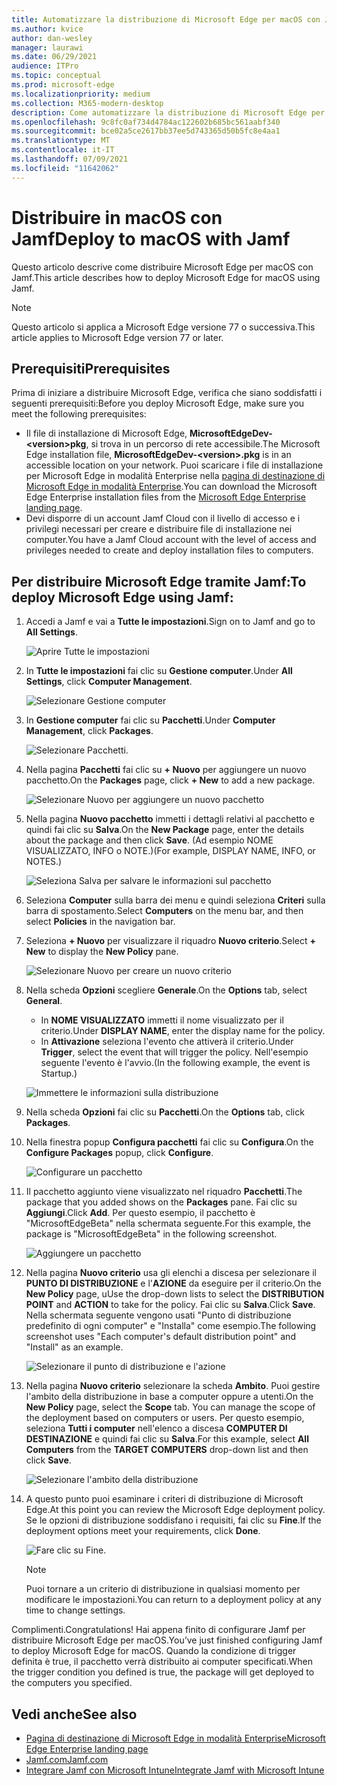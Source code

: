 ```yaml
---
title: Automatizzare la distribuzione di Microsoft Edge per macOS con Jamf
ms.author: kvice
author: dan-wesley
manager: laurawi
ms.date: 06/29/2021
audience: ITPro
ms.topic: conceptual
ms.prod: microsoft-edge
ms.localizationpriority: medium
ms.collection: M365-modern-desktop
description: Come automatizzare la distribuzione di Microsoft Edge per macOS con Jamf.
ms.openlocfilehash: 9c8fc0af734d4784ac122602b685bc561aabf340
ms.sourcegitcommit: bce02a5ce2617bb37ee5d743365d50b5fc8e4aa1
ms.translationtype: MT
ms.contentlocale: it-IT
ms.lasthandoff: 07/09/2021
ms.locfileid: "11642062"
---
```

# <a name="deploy-to-macos-with-jamf"></a><span data-ttu-id="06d70-103">Distribuire in macOS con Jamf</span><span class="sxs-lookup"><span data-stu-id="06d70-103">Deploy to macOS with Jamf</span></span>

<span data-ttu-id="06d70-104">Questo articolo descrive come distribuire Microsoft Edge per macOS con Jamf.</span><span class="sxs-lookup"><span data-stu-id="06d70-104">This article describes how to deploy Microsoft Edge for macOS using Jamf.</span></span>

> [!NOTE]
> <span data-ttu-id="06d70-105">Questo articolo si applica a Microsoft Edge versione 77 o successiva.</span><span class="sxs-lookup"><span data-stu-id="06d70-105">This article applies to Microsoft Edge version 77 or later.</span></span>

## <a name="prerequisites"></a><span data-ttu-id="06d70-106">Prerequisiti</span><span class="sxs-lookup"><span data-stu-id="06d70-106">Prerequisites</span></span>

<span data-ttu-id="06d70-107">Prima di iniziare a distribuire Microsoft Edge, verifica che siano soddisfatti i seguenti prerequisiti:</span><span class="sxs-lookup"><span data-stu-id="06d70-107">Before you deploy Microsoft Edge, make sure you meet the following prerequisites:</span></span>

- <span data-ttu-id="06d70-108">Il file di installazione di Microsoft Edge, **MicrosoftEdgeDev-\<version\>pkg**, si trova in un percorso di rete accessibile.</span><span class="sxs-lookup"><span data-stu-id="06d70-108">The Microsoft Edge installation file,  **MicrosoftEdgeDev-\<version\>.pkg** is in an accessible location on your network.</span></span> <span data-ttu-id="06d70-109">Puoi scaricare i file di installazione per Microsoft Edge in modalità Enterprise nella [pagina di destinazione di Microsoft Edge in modalità Enterprise](https://aka.ms/EdgeEnterprise).</span><span class="sxs-lookup"><span data-stu-id="06d70-109">You can download the Microsoft Edge Enterprise installation files from the [Microsoft Edge Enterprise landing page](https://aka.ms/EdgeEnterprise).</span></span>
- <span data-ttu-id="06d70-110">Devi disporre di un account Jamf Cloud con il livello di accesso e i privilegi necessari per creare e distribuire file di installazione nei computer.</span><span class="sxs-lookup"><span data-stu-id="06d70-110">You have a Jamf Cloud account with the level of access and privileges needed to create and deploy installation files to computers.</span></span>

## <a name="to-deploy-microsoft-edge-using-jamf"></a><span data-ttu-id="06d70-111">Per distribuire Microsoft Edge tramite Jamf:</span><span class="sxs-lookup"><span data-stu-id="06d70-111">To deploy Microsoft Edge using Jamf:</span></span>

1. <span data-ttu-id="06d70-112">Accedi a Jamf e vai a **Tutte le impostazioni**.</span><span class="sxs-lookup"><span data-stu-id="06d70-112">Sign on to Jamf and go to **All Settings**.</span></span>

    ![Aprire Tutte le impostazioni](./media/mac-deploy/jamf-dash-main-open-settings.png)

2. <span data-ttu-id="06d70-114">In **Tutte le impostazioni** fai clic su **Gestione computer**.</span><span class="sxs-lookup"><span data-stu-id="06d70-114">Under **All Settings**, click **Computer Management**.</span></span>

    ![Selezionare Gestione computer](./media/mac-deploy/jamf-all-settings-computer-mgmt.png)

3. <span data-ttu-id="06d70-116">In **Gestione computer** fai clic su **Pacchetti**.</span><span class="sxs-lookup"><span data-stu-id="06d70-116">Under **Computer Management**, click **Packages**.</span></span>

    ![Selezionare Pacchetti.](./media/mac-deploy/jamf-all-settings-computer-mgmt-pkgs.png)

4. <span data-ttu-id="06d70-118">Nella pagina **Pacchetti** fai clic su **+ Nuovo** per aggiungere un nuovo pacchetto.</span><span class="sxs-lookup"><span data-stu-id="06d70-118">On the **Packages** page, click **+ New** to add a new package.</span></span>

    ![Selezionare Nuovo per aggiungere un nuovo pacchetto](./media/mac-deploy/jamf-all-settings-computer-mgmt-new-pkg.png)

5. <span data-ttu-id="06d70-120">Nella pagina **Nuovo pacchetto** immetti i dettagli relativi al pacchetto e quindi fai clic su **Salva**.</span><span class="sxs-lookup"><span data-stu-id="06d70-120">On the **New Package** page, enter the details about the package and then click **Save**.</span></span> <span data-ttu-id="06d70-121">(Ad esempio NOME VISUALIZZATO, INFO o NOTE.)</span><span class="sxs-lookup"><span data-stu-id="06d70-121">(For example, DISPLAY NAME, INFO, or NOTES.)</span></span>

    ![Seleziona Salva per salvare le informazioni sul pacchetto](./media/mac-deploy/jamf-all-settings-computer-mgmt-save-pkg-info.png)

6. <span data-ttu-id="06d70-123">Seleziona **Computer** sulla barra dei menu e quindi seleziona **Criteri** sulla barra di spostamento.</span><span class="sxs-lookup"><span data-stu-id="06d70-123">Select **Computers** on the menu bar, and then select **Policies** in the navigation bar.</span></span>

7. <span data-ttu-id="06d70-124">Seleziona **+ Nuovo** per visualizzare il riquadro **Nuovo criterio**.</span><span class="sxs-lookup"><span data-stu-id="06d70-124">Select **+ New** to display the **New Policy** pane.</span></span>

    ![Selezionare Nuovo per creare un nuovo criterio](./media/mac-deploy/jamf-all-settings-computer-new-policy.png)

8. <span data-ttu-id="06d70-126">Nella scheda **Opzioni** scegliere **Generale**.</span><span class="sxs-lookup"><span data-stu-id="06d70-126">On the **Options** tab, select **General**.</span></span>

    - <span data-ttu-id="06d70-127">In **NOME VISUALIZZATO** immetti il nome visualizzato per il criterio.</span><span class="sxs-lookup"><span data-stu-id="06d70-127">Under **DISPLAY NAME**, enter the display name for the policy.</span></span>
    - <span data-ttu-id="06d70-128">In **Attivazione** seleziona l'evento che attiverà il criterio.</span><span class="sxs-lookup"><span data-stu-id="06d70-128">Under **Trigger**, select the event that will trigger the policy.</span></span> <span data-ttu-id="06d70-129">Nell'esempio seguente l'evento è l'avvio.</span><span class="sxs-lookup"><span data-stu-id="06d70-129">(In the following example, the event is Startup.)</span></span>

    ![Immettere le informazioni sulla distribuzione](./media/mac-deploy/jamf-all-settings-computer-cfg-policy.png)

9. <span data-ttu-id="06d70-131">Nella scheda **Opzioni** fai clic su **Pacchetti**.</span><span class="sxs-lookup"><span data-stu-id="06d70-131">On the **Options** tab, click **Packages**.</span></span>

10. <span data-ttu-id="06d70-132">Nella finestra popup **Configura pacchetti** fai clic su **Configura**.</span><span class="sxs-lookup"><span data-stu-id="06d70-132">On the **Configure Packages** popup, click **Configure**.</span></span>

    ![Configurare un pacchetto](./media/mac-deploy/jamf-all-settings-computer-policy-pkg-configure.png)

11. <span data-ttu-id="06d70-134">Il pacchetto aggiunto viene visualizzato nel riquadro **Pacchetti**.</span><span class="sxs-lookup"><span data-stu-id="06d70-134">The package that you added shows on the **Packages** pane.</span></span> <span data-ttu-id="06d70-135">Fai clic su **Aggiungi**.</span><span class="sxs-lookup"><span data-stu-id="06d70-135">Click **Add**.</span></span> <span data-ttu-id="06d70-136">Per questo esempio, il pacchetto è "MicrosoftEdgeBeta" nella schermata seguente.</span><span class="sxs-lookup"><span data-stu-id="06d70-136">For this example, the package is "MicrosoftEdgeBeta" in the following screenshot.</span></span>

    ![Aggiungere un pacchetto](./media/mac-deploy/jamf-all-settings-computer-policy-pkg-add-beta.png)

12. <span data-ttu-id="06d70-138">Nella pagina **Nuovo criterio** usa gli elenchi a discesa per selezionare il **PUNTO DI DISTRIBUZIONE** e l'**AZIONE** da eseguire per il criterio.</span><span class="sxs-lookup"><span data-stu-id="06d70-138">On the **New Policy** page, uUse the drop-down lists to select the **DISTRIBUTION POINT** and **ACTION** to take for the policy.</span></span> <span data-ttu-id="06d70-139">Fai clic su **Salva**.</span><span class="sxs-lookup"><span data-stu-id="06d70-139">Click **Save**.</span></span> <span data-ttu-id="06d70-140">Nella schermata seguente vengono usati "Punto di distribuzione predefinito di ogni computer" e "Installa" come esempio.</span><span class="sxs-lookup"><span data-stu-id="06d70-140">The following screenshot uses "Each computer's default distribution point" and "Install" as an example.</span></span>

    ![Selezionare il punto di distribuzione e l'azione](./media/mac-deploy/jamf-all-settings-computer-mgmt-pkg-cfg-distro.png)

13. <span data-ttu-id="06d70-142">Nella pagina **Nuovo criterio** selezionare la scheda **Ambito**. Puoi gestire l'ambito della distribuzione in base a computer oppure a utenti.</span><span class="sxs-lookup"><span data-stu-id="06d70-142">On the **New Policy** page, select the **Scope** tab. You can manage the scope of the deployment based on computers or users.</span></span> <span data-ttu-id="06d70-143">Per questo esempio, seleziona **Tutti i computer** nell'elenco a discesa **COMPUTER DI DESTINAZIONE** e quindi fai clic su **Salva**.</span><span class="sxs-lookup"><span data-stu-id="06d70-143">For this example, select **All Computers** from the **TARGET COMPUTERS** drop-down list and then click **Save**.</span></span>

    ![Selezionare l'ambito della distribuzione](./media/mac-deploy/jamf-all-settings-computer-mgmt-add-target.png)

14. <span data-ttu-id="06d70-145">A questo punto puoi esaminare i criteri di distribuzione di Microsoft Edge.</span><span class="sxs-lookup"><span data-stu-id="06d70-145">At this point you can review the Microsoft Edge deployment policy.</span></span> <span data-ttu-id="06d70-146">Se le opzioni di distribuzione soddisfano i requisiti, fai clic su **Fine**.</span><span class="sxs-lookup"><span data-stu-id="06d70-146">If the deployment options meet your requirements, click **Done**.</span></span>

    ![Fare clic su Fine.](./media/mac-deploy/jamf-all-settings-computer-mgmt-finish-add-deployment.png)

    > [!NOTE]
    > <span data-ttu-id="06d70-148">Puoi tornare a un criterio di distribuzione in qualsiasi momento per modificare le impostazioni.</span><span class="sxs-lookup"><span data-stu-id="06d70-148">You can return to a deployment policy at any time to change settings.</span></span>

<span data-ttu-id="06d70-149">Complimenti.</span><span class="sxs-lookup"><span data-stu-id="06d70-149">Congratulations!</span></span> <span data-ttu-id="06d70-150">Hai appena finito di configurare Jamf per distribuire Microsoft Edge per macOS.</span><span class="sxs-lookup"><span data-stu-id="06d70-150">You’ve just finished configuring Jamf to deploy Microsoft Edge for macOS.</span></span> <span data-ttu-id="06d70-151">Quando la condizione di trigger definita è true, il pacchetto verrà distribuito ai computer specificati.</span><span class="sxs-lookup"><span data-stu-id="06d70-151">When the trigger condition you defined is true, the package will get deployed to the computers you specified.</span></span>

## <a name="see-also"></a><span data-ttu-id="06d70-152">Vedi anche</span><span class="sxs-lookup"><span data-stu-id="06d70-152">See also</span></span>

- [<span data-ttu-id="06d70-153">Pagina di destinazione di Microsoft Edge in modalità Enterprise</span><span class="sxs-lookup"><span data-stu-id="06d70-153">Microsoft Edge Enterprise landing page</span></span>](https://aka.ms/EdgeEnterprise)
- [<span data-ttu-id="06d70-154">Jamf.com</span><span class="sxs-lookup"><span data-stu-id="06d70-154">Jamf.com</span></span>](https://www.jamf.com/)
- [<span data-ttu-id="06d70-155">Integrare Jamf con Microsoft Intune</span><span class="sxs-lookup"><span data-stu-id="06d70-155">Integrate Jamf with Microsoft Intune</span></span>](/intune/conditional-access-integrate-jamf)